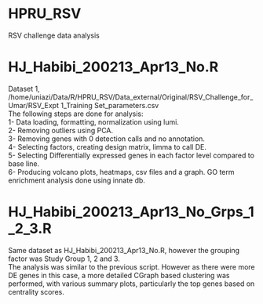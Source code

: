 # HPRU_RSV
RSV challenge data analysis

# HJ_Habibi_200213_Apr13_No.R
Dataset 1, /home/uniazi/Data/R/HPRU_RSV/Data_external/Original/RSV_Challenge_for_Umar/RSV_Expt 1_Training Set_parameters.csv  
The following steps are done for analysis:  
1- Data loading, formatting, normalization using lumi.  
2- Removing outliers using PCA.  
3- Removing genes with 0 detection calls and no annotation.  
4- Selecting factors, creating design matrix, limma to call DE.  
5- Selecting Differentially expressed genes in each factor level compared to base line.  
6- Producing volcano plots, heatmaps, csv files and a graph. GO term enrichment analysis done using innate db.  

# HJ_Habibi_200213_Apr13_No_Grps_1_2_3.R
Same dataset as HJ_Habibi_200213_Apr13_No.R, however the grouping factor was Study Group 1, 2 and 3.  
The analysis was similar to the previous script. However as there were more DE genes in this case, a more detailed CGraph based 
clustering was performed, with various summary plots, particularly the top genes based on centrality scores.

